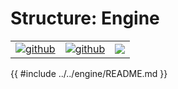 # Structure: Engine

| | | |
|-|-|-|
[![github](https://img.shields.io/badge/github-source-blue.svg)](https://github.com/iotaledger/stronghold.rs/tree/dev/engine) | [![github](https://img.shields.io/badge/rust-docs-green.svg)](https://docs.rs/stronghold-engine)| [![](https://img.shields.io/crates/v/stronghold-engine.svg)](https://crates.io/crates/stronghold-engine)

{{ #include ../../engine/README.md }}
